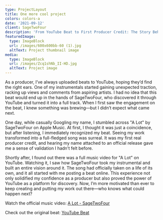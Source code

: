 ```yaml
---
type: ProjectLayout
title: One more cool project
colors: colors-a
date: '2021-09-12'
client: SageTwoFour
description: 'From YouTube Beat to First Producer Credit: The Story Behind "A Lot"'
featuredImage:
  type: ImageBlock
  url: /images/600x600bb-60 (1).jpg
  altText: Project thumbnail image
media:
  type: ImageBlock
  url: /images/Zcq1shNb_II-HD.jpg
  altText: Project image
---
```

As a producer, I’ve always uploaded beats to YouTube, hoping they’d find the right ears. One of my instrumentals started gaining unexpected traction, racking up views and comments from aspiring artists. I had no idea that this beat would end up in the hands of SageTwoFour, who discovered it through YouTube and turned it into a full track. When I first saw the engagement on the beat, I knew something was brewing—but I didn’t expect what came next.

One day, while casually Googling my name, I stumbled across "A Lot" by SageTwoFour on Apple Music. At first, I thought it was just a coincidence, but after listening, I immediately recognized my beat. Seeing my work transformed into a full-fledged song was surreal. It was my first real producer credit, and hearing my name attached to an official release gave me a sense of validation I hadn’t felt before.

Shortly after, I found out there was a full music video for "A Lot" on YouTube. Watching it, I saw how SageTwoFour took my instrumental and built an entire vision around it. The song had officially taken on a life of its own, and it all started with me posting a beat online. This experience not only solidified my confidence as a producer but also proved the power of YouTube as a platform for discovery. Now, I’m more motivated than ever to keep creating and putting my work out there—who knows what could happen next?

Watch the official music video: [A Lot - SageTwoFour](https://www.youtube.com/watch?v=Zcq1shNb_II)


Check out the original beat: [YouTube Beat](https://www.youtube.com/watch?v=0l_4uAN1QcA)
